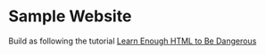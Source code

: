 # Sample Website
Build as following the tutorial 
 [Learn Enough HTML to Be Dangerous](https://www.learnenough.com/html-tutorial)
